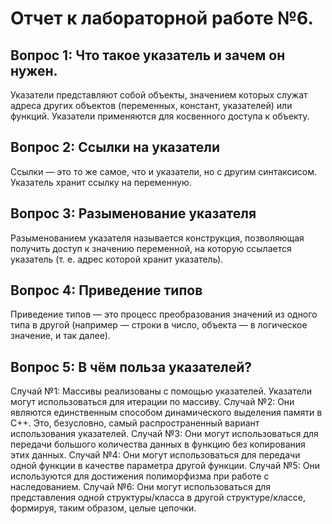 # Отчет к лабораторной работе №6.

## Вопрос 1: Что такое указатель и зачем он нужен.

Указатели представляют собой объекты, значением которых служат адреса других объектов (переменных, констант, указателей) или функций. Указатели применяются для косвенного доступа к объекту.

## Вопрос 2: Ссылки на указатели

Ссылки — это то же самое, что и указатели, но с другим синтаксисом. Указатель хранит ссылку на переменную. 

## Вопрос 3: Разыменование указателя

Разыменованием указателя называется конструкция, позволяющая получить доступ к значению переменной, на которую ссылается указатель (т. е. адрес которой хранит указатель).  

## Вопрос 4: Приведение типов

Приведение типов — это процесс преобразования значений из одного типа в другой (например — строки в число, объекта — в логическое значение, и так далее).

## Вопрос 5: В чём польза указателей?

Случай №1: Массивы реализованы с помощью указателей. Указатели могут использоваться для итерации по массиву.
Случай №2: Они являются единственным способом динамического выделения памяти в C++. Это, безусловно, самый распространенный вариант использования указателей.
Случай №3: Они могут использоваться для передачи большого количества данных в функцию без копирования этих данных.
Случай №4: Они могут использоваться для передачи одной функции в качестве параметра другой функции.
Случай №5: Они используются для достижения полиморфизма при работе с наследованием.
Случай №6: Они могут использоваться для представления одной структуры/класса в другой структуре/классе, формируя, таким образом, целые цепочки.
